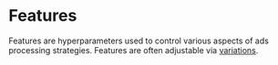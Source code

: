 # Features

Features are hyperparameters used to control various aspects of ads processing strategies. Features are often adjustable via [variations](https://griffin.brave.com/).
